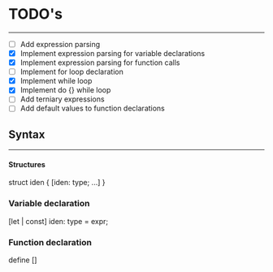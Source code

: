 # TODO's

---

- [ ] Add expression parsing
- [x] Implement expression parsing for variable declarations
- [x] Implement expression parsing for function calls
- [ ] Implement for loop declaration
- [x] Implement while loop
- [x] Implement do {} while loop
- [ ] Add terniary expressions
- [ ] Add default values to function declarations

## Syntax

---

#### Structures

struct iden { [iden: type; ...] }

### Variable declaration

[let | const] iden: type = expr;

### Function declaration

define []

